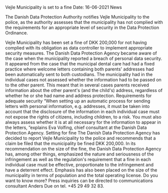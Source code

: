 Vejle Municipality is set to a fine
Date: 16-06-2021
News

The Danish Data Protection Authority notifies Vejle Municipality to the police, as the authority assesses that the municipality has not complied with the requirements for an appropriate level of security in the Data Protection Ordinance.

Vejle Municipality has been set a fine of DKK 200,000 for not having complied with its obligation as data controller to implement appropriate security measures.
The Danish Data Protection Agency became aware of the case when the municipality reported a breach of personal data security. It appeared from the case that the municipal dental care had had a fixed practice where welcome letters containing both parents' addresses had been automatically sent to both custodians. The municipality had in the individual cases not assessed whether the information had to be passed on to the other parent.
This meant that in several cases parents received information about the other parent's (and the child's) address, regardless of whether he or she had name and address protection.
Requirements for adequate security
“When setting up an automatic process for sending letters with personal information, e.g. addresses, it must be taken into account that the disclosure of the information in each individual case must not expose the rights of citizens, including children, to a risk. You must also always assess whether it is at all necessary for the information to appear in the letters, ”explains Eva Volfing, chief consultant at the Danish Data Protection Agency.
Setting for fine
The Danish Data Protection Agency has decided to report Vejle Municipality to the police and recommends that a claim be filed that the municipality be fined DKK 200,000.
In its recommendation on the size of the fine, the Danish Data Protection Agency has, among other things, emphasized the nature and seriousness of the infringement as well as the regulation's requirement that a fine in each individual case must be effective, proportionate to the infringement and have a deterrent effect. Emphasis has also been placed on the size of the municipality in terms of population and the total operating license.
Do you want to know more?
Press inquiries can be directed to communications consultant Anders Due on tel. +45 29 49 32 83.
